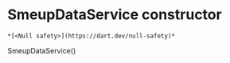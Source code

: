 


# SmeupDataService constructor




    *[<Null safety>](https://dart.dev/null-safety)*



SmeupDataService()












